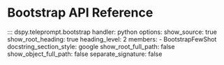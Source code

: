 # Bootstrap API Reference

::: dspy.teleprompt.bootstrap
    handler: python
    options:
        show_source: true
        show_root_heading: true
        heading_level: 2
        members:
          - BootstrapFewShot
        docstring_section_style: google
        show_root_full_path: false
        show_object_full_path: false
        separate_signature: false
